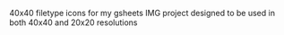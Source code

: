 40x40 filetype icons for my gsheets IMG project
designed to be used in both 40x40 and 20x20 resolutions
